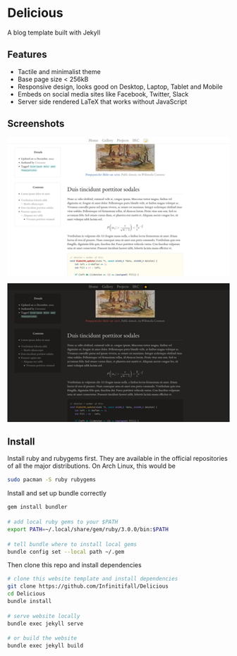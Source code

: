 # Delicious

A blog template built with Jekyll

## Features

- Tactile and minimalist theme
- Base page size < 256kB
- Responsive design, looks good on Desktop, Laptop, Tablet and Mobile
- Embeds on social media sites like Facebook, Twitter, Slack
- Server side rendered LaTeX that works without JavaScript


## Screenshots

![Light theme screenshot](assets/images/light.jpeg)

![Dark theme screenshot](assets/images/dark.jpeg)

## Install

Install ruby and rubygems first. They are available in the official repositories of all the major distributions. On Arch Linux, this would be

```bash
sudo pacman -S ruby rubygems
```

Install and set up bundle correctly

```bash
gem install bundler

# add local ruby gems to your $PATH
export PATH=~/.local/share/gem/ruby/3.0.0/bin:$PATH

# tell bundle where to install local gems
bundle config set --local path ~/.gem
```

Then clone this repo and install dependencies

```bash
# clone this website template and install dependencies
git clone https://github.com/Infinitifall/Delicious
cd Delicious
bundle install

# serve website locally
bundle exec jekyll serve

# or build the website
bundle exec jekyll build
```
